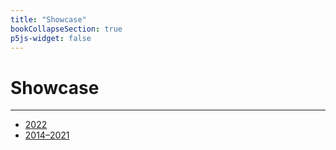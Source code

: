 ```yaml
---
title: "Showcase"
bookCollapseSection: true
p5js-widget: false
---
```


# Showcase

---

- [2022](./2022/)
- [2014–2021](./archive/)
